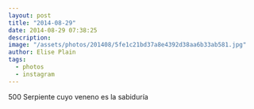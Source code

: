 ```yaml
---
layout: post
title: "2014-08-29"
date: 2014-08-29 07:38:25
description: 
image: "/assets/photos/201408/5fe1c21bd37a8e4392d38aa6b33ab581.jpg"
author: Elise Plain
tags: 
  - photos
  - instagram
---
```


500 Serpiente cuyo veneno es la sabiduría
<p></p>
